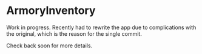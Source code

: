 # ArmoryInventory

Work in progress.
Recently had to rewrite the app due to complications with the original, which is the reason for the single commit. 

Check back soon for more details.
